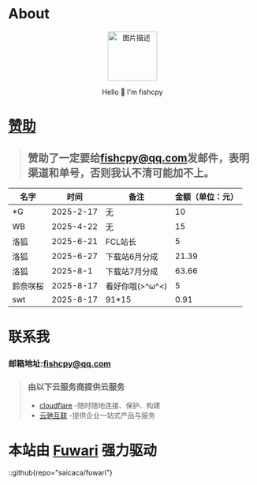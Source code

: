 # About

<style>
    .center-content {
        text-align: center;
    }
    .center-content img {
        display: block;
        margin: 0 auto;
        width: 100px;
        height: auto;
    }
</style>

<div class="center-content">
    <img src="https://www.fis.ink/img/logo_c.png" alt="图片描述">
    <p>Hello 👋 I'm fishcpy</p>
</div>

# <a href="https://z.fishcpy.top" target="_blank">赞助</a>

> ## 赞助了一定要给[fishcpy@qq.com](mailto:fishcpy@qq.com)发邮件，表明渠道和单号，否则我认不清可能加不上。

| 名字   | 时间       | 备注 | 金额（单位：元） |
|--------|------------|------|------------------|
| *G     | 2025-2-17  | 无   | 10               |
| WB     | 2025-4-22  | 无   | 15               |
| 洛狐	 | 2025-6-21  | FCL站长	 | 5             |
| 洛狐	 | 2025-6-27  | 下载站6月分成 | 21.39             |
| 洛狐	 | 2025-8-1  | 下载站7月分成 | 63.66              |
| 鈴奈咲桜 | 2025-8-17  | 看好你哦(>^ω^<) | 5              |
| swt | 2025-8-17  | 91*15 | 0.91              |

# 联系我

### 邮箱地址:[fishcpy@qq.com](mailto:fishcpy@qq.com)


> ### 由以下云服务商提供云服务
> - [cloudflare](https://www.cloudflare.com) -随时随地连⁠接、保⁠护、构建
> - [云驰互联](https://cloud.zyidc.net/aff/MYIMKXBB) -提供企业一站式产品与服务

# 本站由 [Fuwari](https://github.com/saicaca/fuwari) 强力驱动
::github{repo="saicaca/fuwari"}